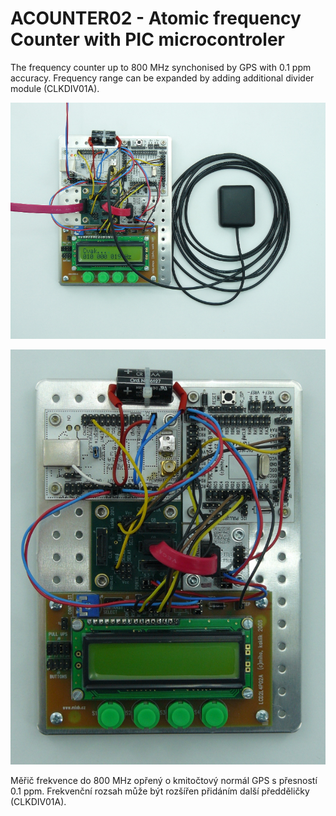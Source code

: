 # ACOUNTER02 - Atomic frequency  Counter with PIC microcontroler
 
The frequency counter up to 800 MHz synchonised by GPS with 0.1 ppm accuracy. Frequency range can be expanded by adding additional divider module (CLKDIV01A). 

![ACOUNTER01A device with GNSS antenna](ACOUNTER01A_on_Small.jpg)


![ACOUNTER01A detail](ACOUNTER02A_Small.jpg)



Měřič frekvence do 800 MHz opřený o kmitočtový normál GPS s přesností 0.1 ppm. Frekvenční rozsah může být rozšířen přidáním další předděličky (CLKDIV01A).

